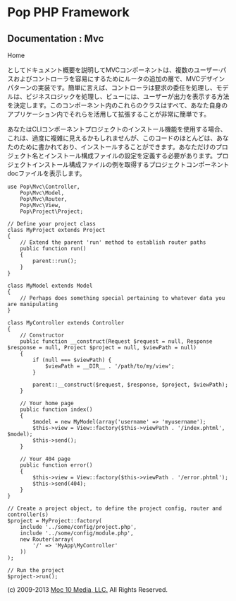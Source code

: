 Pop PHP Framework
=================

Documentation : Mvc
-------------------

Home

としてドキュメント概要を説明してMVCコンポーネントは、複数のユーザー·パスおよびコントローラを容易にするためにルータの追加の層で、MVCデザインパターンの実装です。簡単に言えば、コントローラは要求の委任を処理し、モデルは、ビジネスロジックを処理し、ビューには、ユーザーが出力を表示する方法を決定します。このコンポーネント内のこれらのクラスはすべて、あなた自身のアプリケーション内でそれらを活用して拡張することが非常に簡単です。

あなたはCLIコンポーネントプロジェクトのインストール機能を使用する場合、これは、過度に複雑に見えるかもしれませんが、このコードのほとんどは、あなたのために書かれており、インストールすることができます。あなただけのプロジェクト名とインストール構成ファイルの設定を定義する必要があります。プロジェクトインストール構成ファイルの例を取得するプロジェクトコンポーネントdocファイルを表示します。

    use Pop\Mvc\Controller,
        Pop\Mvc\Model,
        Pop\Mvc\Router,
        Pop\Mvc\View,
        Pop\Project\Project;

    // Define your project class
    class MyProject extends Project
    {
        // Extend the parent 'run' method to establish router paths
        public function run()
        {
            parent::run();
        }
    }

    class MyModel extends Model
    {
        // Perhaps does something special pertaining to whatever data you are manipulating
    }

    class MyController extends Controller
    {
        // Constructor
        public function __construct(Request $request = null, Response $response = null, Project $project = null, $viewPath = null)
        {
            if (null === $viewPath) {
                $viewPath = __DIR__ . '/path/to/my/view';
            }

            parent::__construct($request, $response, $project, $viewPath);
        }

        // Your home page
        public function index()
        {
            $model = new MyModel(array('username' => 'myusername');
            $this->view = View::factory($this->viewPath . '/index.phtml', $model);
            $this->send();
        }

        // Your 404 page
        public function error()
        {
            $this->view = View::factory($this->viewPath . '/error.phtml');
            $this->send(404);
        }
    }

    // Create a project object, to define the project config, router and controller(s)
    $project = MyProject::factory(
        include '../some/config/project.php',
        include '../some/config/module.php',
        new Router(array(
            '/' => 'MyApp\MyController'
        ))
    );

    // Run the project
    $project->run();

\(c) 2009-2013 [Moc 10 Media, LLC.](http://www.moc10media.com) All
Rights Reserved.
